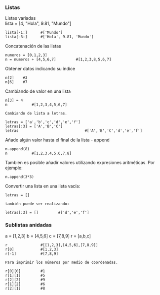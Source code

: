 ### Listas
Listas variadas <br>
lista = [4, "Hola", 9.81, "Mundo"]
```
lista[-1:]      #['Mundo']
lista[-3:]      #['Hola', 9.81, 'Mundo']
```
Concatenación de las listas
```
numeros = [0,1,2,3]
n = numeros + [4,5,6,7]         #[1,2,3,8,5,6,7]
```
Obtener datos indicando su índice
```
n[2]    #3
n[6]    #7
```
Cambiando de valor en una lista
```
n[3] = 4
n           #[1,2,3,4,5,6,7]

Cambiando de lista a letras.

letras = ['a','b','c','d','e','f']
letras[:3] = ['A','B','C']
letras                              #['A','B','C','d','e','f']
```
Añade algún valor hasta el final de la lista - append
```
n.append(8)
n           #[1,2,3,4,5,6,7,8]
```
También es posible añadir valores utilizando expresiones aritméticas. Por ejemplo:
```
n.append(3*3)
```
Convertir una lista en una lista vacía:
```
letras = []

también puede ser realizando:

letras[:3] = []         #['d','e','f']
```
### Sublistas anidadas
a = [1,2,3]
b = [4,5,6]
c = [7,8,9]
r = [a,b,c]
```
r               #[[1,2,3],[4,5,6],[7,8,9]]
r[0]            #[1,2,3]
r[-1]           #[7,8,9]

Para imprimir los números por medio de coordenadas.

r[0][0]         #1
r[1][1]         #5
r[2][2]         #9
r[1][2]         #6
r[2][1]         #8
```